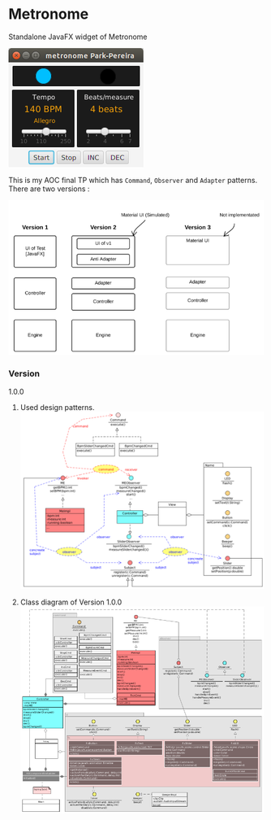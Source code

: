 Metronome
===========================
Standalone JavaFX widget of Metronome

![Screenshot](metronome.png)

This is my AOC final TP which has `Command`, `Observer` and `Adapter` patterns.
There are two versions : 

![Overview](overview.png)

### Version
1.0.0

1. Used design patterns.
![Command + Observer](design.png)

2. Class diagram of Version 1.0.0
![Command + Observer](class_diagram.png)
